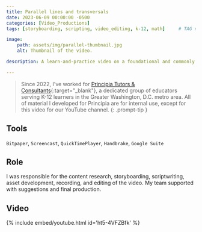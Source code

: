 ```yaml
---
title: Parallel lines and transversals
date: 2023-06-09 00:00:00 -0500
categories: [Video_Productions]
tags: [storyboarding, scripting, video_editing, k-12, math]     # TAG names should always be lowercase

image:
    path: assets/img/parallel-thumbnail.jpg
    alt: Thumbnail of the video.

description: A learn-and-practice video on a foundational and commonly confused geometry concept.

---
```


> Since 2022, I've worked for [Principia Tutors & Consultants](https://www.principiatutors.com/){:target="_blank"}, a dedicated group of educators serving K-12 learners in the Greater Washington, D.C. metro area. All of material I developed for Principia are for internal use, except for this video for our YouTube channel.
{: .prompt-tip }

## Tools

`Bitpaper`, `Screencast`, `QuickTimePlayer`, `Handbrake`, `Google Suite`

## Role

I was responsible for the content research, storyboarding, scriptwriting, asset development, recording, and editing of the video. My team supported with suggestions and final production.

## Video

{% include embed/youtube.html id='ht5-4VFZBfk' %}
